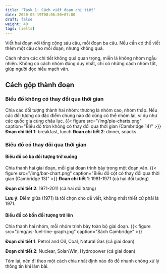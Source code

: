 ```yaml
---
title: 'Task 1: Cách viết đoạn chi tiết'
date: 2020-05-19T08:06:50+07:00
draft: false
weight: 40
tags: [ielts]
---
```


Viết hai đoạn với tổng cộng sáu câu, mỗi đoạn ba câu. Nếu cần có thể viết thêm một câu cho mỗi đoạn, nhưng không quá.

Cách nhóm các chi tiết không quá quan trọng, miễn là không nhóm ngẫu nhiên. Không có cách nhóm đúng duy nhất, chỉ có những cách nhóm tốt, giúp người đọc hiểu mạch văn.

## Cách gộp thành đoạn

### Biểu đồ không có thay đổi qua thời gian

Chia các đối tượng thành hai nhóm: thường là nhóm cao, nhóm thấp. Nếu các đối tượng có đặc điểm chung nào đó cũng có thể nhóm lại, ví dụ như các quốc gia cùng châu lục.
{{< figure src="/img/pie-charts.png" caption="Biểu đồ tròn không có thay đổi qua thời gian (Cambridge 14)" >}}
**Đoạn chi tiết 1**: breakfast, lunch
**Đoạn chi tiết 2**: dinner, snacks

### Biểu đồ có thay đổi qua thời gian

#### Biểu đồ có ba đối tượng trở xuống

Chia thành hai giai đoạn, mỗi giai đoạn trình bày trong một đoạn văn.
{{< figure src="/img/bar-chart.png" caption="Biểu đồ cột có thay đổi qua thời gian (Cambridge 13)" >}}
**Đoạn chi tiết 1**: 1981-1971 (cả hai đối tượng)

**Đoạn chi tiết 2**: 1971-2011 (cả hai đối tượng)

**Lưu ý**: Điểm giữa (1971) là tôi chọn cho dễ viết, không nhất thiết cứ phải là 1971.

#### Biểu đồ có bốn đối tượng trở lên

Chia thành hai nhóm, mỗi nhóm trình bày toàn bộ giai đoạn.
{{< figure src="/img/us-fuel-line-graph.jpg" caption="Sách Cambridge" >}}

**Đoạn chi tiết 1**: Petrol and Oil, Coal, Natural Gas (cả giai đoạn)

**Đoạn chi tiết 2**: Nuclear, Solar/Win, Hydropower (cả giai đoạn)

Tóm lại, nên đi theo một cách chia nhất định nào đó để nhanh chóng xử lý thông tin khi làm bài.
